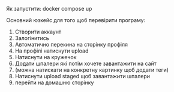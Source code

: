 Як запустити:
docker compose up

Основний юзкейс для того щоб перевірити програму:
1. Створити аккаунт
2. Залогінитись
3. Автоматично перекина на сторінку профіля
4. На профілі натиснути upload
5. Натиснути на кружечок
6. Додати шпалери які потім хочете завантажити на сайт
7. (можна натискати на конкретну картинку щоб додати теги)
8. Натиснути upload staged щоб завантажити шпалери
9. перейти на домашню сторінку
